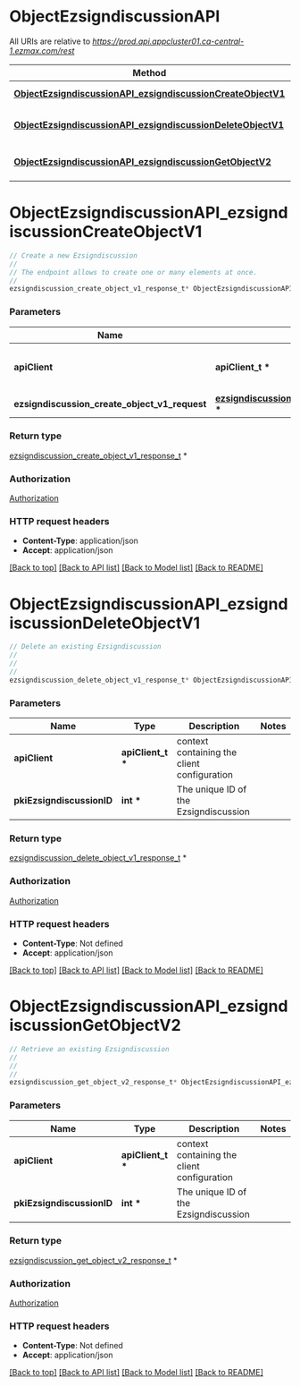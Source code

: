 # ObjectEzsigndiscussionAPI

All URIs are relative to *https://prod.api.appcluster01.ca-central-1.ezmax.com/rest*

Method | HTTP request | Description
------------- | ------------- | -------------
[**ObjectEzsigndiscussionAPI_ezsigndiscussionCreateObjectV1**](ObjectEzsigndiscussionAPI.md#ObjectEzsigndiscussionAPI_ezsigndiscussionCreateObjectV1) | **POST** /1/object/ezsigndiscussion | Create a new Ezsigndiscussion
[**ObjectEzsigndiscussionAPI_ezsigndiscussionDeleteObjectV1**](ObjectEzsigndiscussionAPI.md#ObjectEzsigndiscussionAPI_ezsigndiscussionDeleteObjectV1) | **DELETE** /1/object/ezsigndiscussion/{pkiEzsigndiscussionID} | Delete an existing Ezsigndiscussion
[**ObjectEzsigndiscussionAPI_ezsigndiscussionGetObjectV2**](ObjectEzsigndiscussionAPI.md#ObjectEzsigndiscussionAPI_ezsigndiscussionGetObjectV2) | **GET** /2/object/ezsigndiscussion/{pkiEzsigndiscussionID} | Retrieve an existing Ezsigndiscussion


# **ObjectEzsigndiscussionAPI_ezsigndiscussionCreateObjectV1**
```c
// Create a new Ezsigndiscussion
//
// The endpoint allows to create one or many elements at once.
//
ezsigndiscussion_create_object_v1_response_t* ObjectEzsigndiscussionAPI_ezsigndiscussionCreateObjectV1(apiClient_t *apiClient, ezsigndiscussion_create_object_v1_request_t *ezsigndiscussion_create_object_v1_request);
```

### Parameters
Name | Type | Description  | Notes
------------- | ------------- | ------------- | -------------
**apiClient** | **apiClient_t \*** | context containing the client configuration |
**ezsigndiscussion_create_object_v1_request** | **[ezsigndiscussion_create_object_v1_request_t](ezsigndiscussion_create_object_v1_request.md) \*** |  | 

### Return type

[ezsigndiscussion_create_object_v1_response_t](ezsigndiscussion_create_object_v1_response.md) *


### Authorization

[Authorization](../README.md#Authorization)

### HTTP request headers

 - **Content-Type**: application/json
 - **Accept**: application/json

[[Back to top]](#) [[Back to API list]](../README.md#documentation-for-api-endpoints) [[Back to Model list]](../README.md#documentation-for-models) [[Back to README]](../README.md)

# **ObjectEzsigndiscussionAPI_ezsigndiscussionDeleteObjectV1**
```c
// Delete an existing Ezsigndiscussion
//
// 
//
ezsigndiscussion_delete_object_v1_response_t* ObjectEzsigndiscussionAPI_ezsigndiscussionDeleteObjectV1(apiClient_t *apiClient, int *pkiEzsigndiscussionID);
```

### Parameters
Name | Type | Description  | Notes
------------- | ------------- | ------------- | -------------
**apiClient** | **apiClient_t \*** | context containing the client configuration |
**pkiEzsigndiscussionID** | **int \*** | The unique ID of the Ezsigndiscussion | 

### Return type

[ezsigndiscussion_delete_object_v1_response_t](ezsigndiscussion_delete_object_v1_response.md) *


### Authorization

[Authorization](../README.md#Authorization)

### HTTP request headers

 - **Content-Type**: Not defined
 - **Accept**: application/json

[[Back to top]](#) [[Back to API list]](../README.md#documentation-for-api-endpoints) [[Back to Model list]](../README.md#documentation-for-models) [[Back to README]](../README.md)

# **ObjectEzsigndiscussionAPI_ezsigndiscussionGetObjectV2**
```c
// Retrieve an existing Ezsigndiscussion
//
// 
//
ezsigndiscussion_get_object_v2_response_t* ObjectEzsigndiscussionAPI_ezsigndiscussionGetObjectV2(apiClient_t *apiClient, int *pkiEzsigndiscussionID);
```

### Parameters
Name | Type | Description  | Notes
------------- | ------------- | ------------- | -------------
**apiClient** | **apiClient_t \*** | context containing the client configuration |
**pkiEzsigndiscussionID** | **int \*** | The unique ID of the Ezsigndiscussion | 

### Return type

[ezsigndiscussion_get_object_v2_response_t](ezsigndiscussion_get_object_v2_response.md) *


### Authorization

[Authorization](../README.md#Authorization)

### HTTP request headers

 - **Content-Type**: Not defined
 - **Accept**: application/json

[[Back to top]](#) [[Back to API list]](../README.md#documentation-for-api-endpoints) [[Back to Model list]](../README.md#documentation-for-models) [[Back to README]](../README.md)


